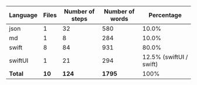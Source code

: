 |Language  |Files  |Number of steps  |Number of words  |Percentage  |
|---|---|---|---|---|
|json  |1  |32  |580  | 10.0%|
|md  |1  |8  |284  | 10.0%|
|swift  |8  |84  |931  | 80.0%|
|swiftUI  |1  |21 |294 |12.5% (swiftUI / swift) |
|**Total**  |**10** |**124**  |**1795**  |100%  |